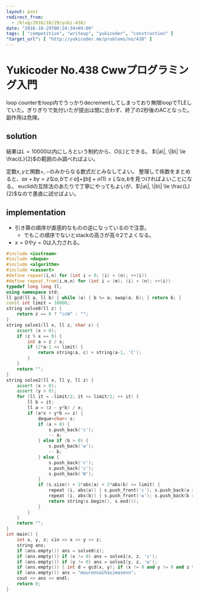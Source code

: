 ```yaml
---
layout: post
redirect_from:
  - /blog/2016/10/29/yuki-438/
date: "2016-10-29T00:24:34+09:00"
tags: [ "competitive", "writeup", "yukicoder", "construction" ]
"target_url": [ "http://yukicoder.me/problems/no/438" ]
---
```


# Yukicoder No.438 Cwwプログラミング入門

loop counterをloop内でうっかりdecrementしてしまっており無限loopでTLEしていた。ぎりぎりで気付いたが提出は間に合わず、終了の$2$秒後のACとなった。副作用は危険。

## solution

結果は$L = 10000$以内にしろという制約から、$O(L)$とできる。
$\|a\|, \|b\| \le \frac{L}{2}$の範囲のみ調べればよい。

定数$x, y$と関数$+, -$のみからなる数式だとみなしてよい。
整理して係数をまとめると、$ax + by = z$な$a, b$で$\|a\| + \|b\| + o(1) \le L$な$a, b$を見つければよいことになる。
euclidの互除法のあたりで丁寧にやってもよいが、$\|a\|, \|b\| \le \frac{L}{2}$なので愚直に試せばよい。

## implementation

-   引き算の順序が直感的なものの逆になっているので注意。
    -   でもこの順序でないとstackの高さが高々$2$でよくなる。
-   $x = 0$や$y = 0$は入力される。

``` c++
#include <iostream>
#include <deque>
#include <algorithm>
#include <cassert>
#define repeat(i,n) for (int i = 0; (i) < (n); ++(i))
#define repeat_from(i,m,n) for (int i = (m); (i) < (n); ++(i))
typedef long long ll;
using namespace std;
ll gcd(ll a, ll b) { while (a) { b %= a; swap(a, b); } return b; }
const int limit = 10000;
string solve0(ll z) {
    return z == 0 ? "ccW" : "";
}
string solve1(ll x, ll z, char c) {
    assert (x > 0);
    if (z % x == 0) {
        int a = z / x;
        if (2*a-1 <= limit) {
            return string(a, c) + string(a-1, 'C');
        }
    }
    return "";
}
string solve2(ll x, ll y, ll z) {
    assert (x > 0);
    assert (y > 0);
    for (ll it = -limit/2; it <= limit/2; ++ it) {
        ll b = it;
        ll a = (z - y*b) / x;
        if (a*x + y*b == z) {
            deque<char> s;
            if (a > 0) {
                s.push_back('c');
                -- a;
            } else if (b > 0) {
                s.push_back('w');
                -- b;
            } else {
                s.push_back('c');
                s.push_back('c');
                s.push_back('W');
            }
            if (s.size() + 2*abs(a) + 2*abs(b) <= limit) {
                repeat (i, abs(a)) { s.push_front('c'); s.push_back(a > 0 ? 'C' : 'W'); }
                repeat (i, abs(b)) { s.push_front('w'); s.push_back(b > 0 ? 'C' : 'W'); }
                return string(s.begin(), s.end());
            }
        }
    }
    return "";
}
int main() {
    int x, y, z; cin >> x >> y >> z;
    string ans;
    if (ans.empty()) ans = solve0(z);
    if (ans.empty()) if (x != 0) ans = solve1(x, z, 'c');
    if (ans.empty()) if (y != 0) ans = solve1(y, z, 'w');
    if (ans.empty()) { int d = gcd(x, y); if (x != 0 and y != 0 and z % d == 0) ans = solve2(x / d, y / d, z / d); }
    if (ans.empty()) ans = "mourennaihasimasenn";
    cout << ans << endl;
    return 0;
}
```
